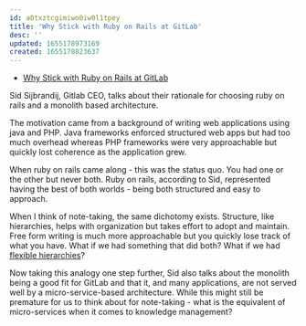 ```yaml
---
id: a0txztcgimiwo0iw0l1tpey
title: 'Why Stick with Ruby on Rails at GitLab'
desc: ''
updated: 1655178973169
created: 1655178823637
---
```


- [Why Stick with Ruby on Rails at GitLab](https://thenewstack.io/why-were-sticking-with-ruby-on-rails-at-gitlab/)

Sid Sijbrandij, Gitlab CEO, talks about their rationale for choosing ruby on rails and a monolith based architecture.

The motivation came from a background of writing web applications using java and PHP. Java frameworks enforced structured web apps but had too much overhead whereas PHP frameworks were very approachable but quickly lost coherence as the application grew. 

When ruby on rails came along - this was the status quo. You had one or the other but never both. Ruby on rails, according to Sid, represented having the best of both worlds - being both structured and easy to approach. 

When I think of note-taking, the same dichotomy exists. Structure, like hierarchies, helps with organization but takes effort to adopt and maintain. Free form writing is much more approachable but you quickly lose track of what you have. What if we had something that did both? What if we had [flexible hierarchies](https://www.kevinslin.com/notes/e1455752-b052-4212-ac6e-cc054659f2bb)?

Now taking this analogy one step further, Sid also talks about the monolith being a good fit for GitLab and that it, and many applications, are not served well by a micro-service-based architecture. While this might still be premature for us to think about for note-taking - what is the equivalent of micro-services when it comes to knowledge management?
